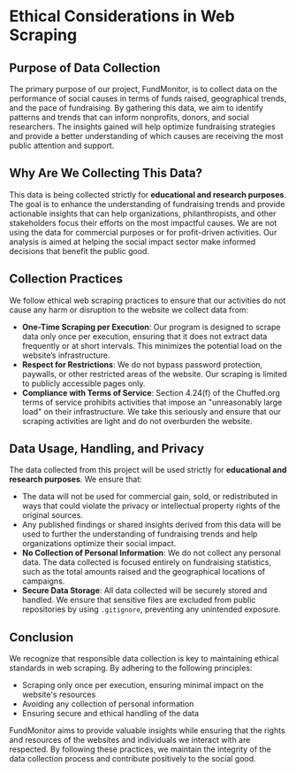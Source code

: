 # Ethical Considerations in Web Scraping

## Purpose of Data Collection

The primary purpose of our project, FundMonitor, is to collect data on the performance of social causes in terms of funds raised, geographical trends, and the pace of fundraising. By gathering this data, we aim to identify patterns and trends that can inform nonprofits, donors, and social researchers. The insights gained will help optimize fundraising strategies and provide a better understanding of which causes are receiving the most public attention and support.

## Why Are We Collecting This Data?

This data is being collected strictly for **educational and research purposes**. The goal is to enhance the understanding of fundraising trends and provide actionable insights that can help organizations, philanthropists, and other stakeholders focus their efforts on the most impactful causes. We are not using the data for commercial purposes or for profit-driven activities. Our analysis is aimed at helping the social impact sector make informed decisions that benefit the public good.

## Collection Practices

We follow ethical web scraping practices to ensure that our activities do not cause any harm or disruption to the website we collect data from:

- **One-Time Scraping per Execution**: Our program is designed to scrape data only once per execution, ensuring that it does not extract data frequently or at short intervals. This minimizes the potential load on the website’s infrastructure.
- **Respect for Restrictions**: We do not bypass password protection, paywalls, or other restricted areas of the website. Our scraping is limited to publicly accessible pages only.
- **Compliance with Terms of Service**: Section 4.24(f) of the Chuffed.org terms of service prohibits activities that impose an "unreasonably large load" on their infrastructure. We take this seriously and ensure that our scraping activities are light and do not overburden the website.

## Data Usage, Handling, and Privacy

The data collected from this project will be used strictly for **educational and research purposes**. We ensure that:

- The data will not be used for commercial gain, sold, or redistributed in ways that could violate the privacy or intellectual property rights of the original sources.
- Any published findings or shared insights derived from this data will be used to further the understanding of fundraising trends and help organizations optimize their social impact.
- **No Collection of Personal Information**: We do not collect any personal data. The data collected is focused entirely on fundraising statistics, such as the total amounts raised and the geographical locations of campaigns.
- **Secure Data Storage**: All data collected will be securely stored and handled. We ensure that sensitive files are excluded from public repositories by using `.gitignore`, preventing any unintended exposure.

## Conclusion

We recognize that responsible data collection is key to maintaining ethical standards in web scraping. By adhering to the following principles:

- Scraping only once per execution, ensuring minimal impact on the website's resources
- Avoiding any collection of personal information
- Ensuring secure and ethical handling of the data

FundMonitor aims to provide valuable insights while ensuring that the rights and resources of the websites and individuals we interact with are respected. By following these practices, we maintain the integrity of the data collection process and contribute positively to the social good.
